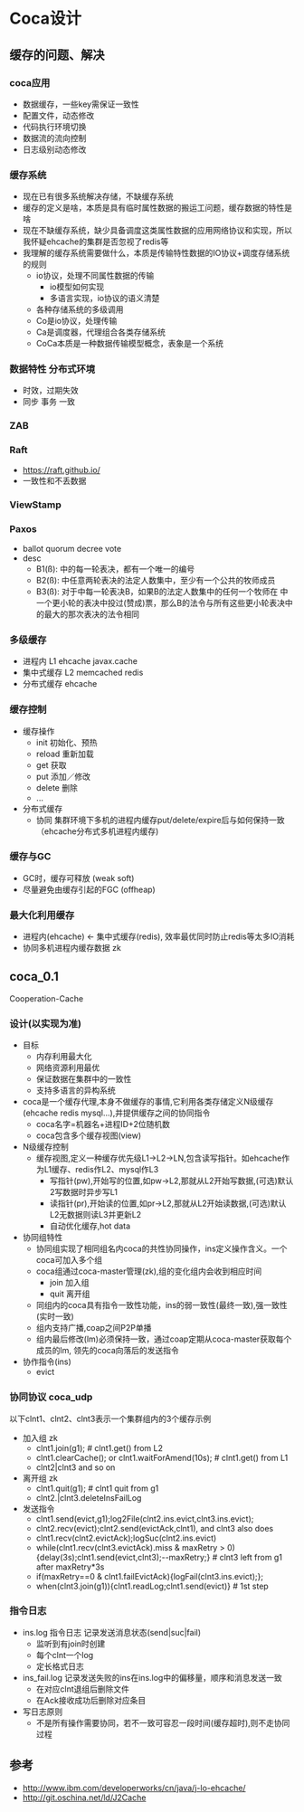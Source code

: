 Coca设计
===============================================

## 缓存的问题、解决

### coca应用
- 数据缓存，一些key需保证一致性
- 配置文件，动态修改
- 代码执行环境切换
- 数据流的流向控制
- 日志级别动态修改

### 缓存系统
- 现在已有很多系统解决存储，不缺缓存系统
- 缓存的定义是啥，本质是具有临时属性数据的搬运工问题，缓存数据的特性是啥
- 现在不缺缓存系统，缺少具备调度这类属性数据的应用网络协议和实现，所以我怀疑ehcache的集群是否忽视了redis等
- 我理解的缓存系统需要做什么，本质是传输特性数据的IO协议+调度存储系统的规则
    - io协议，处理不同属性数据的传输
        - io模型如何实现
        - 多语言实现，io协议的语义清楚
    - 各种存储系统的多级调用
    - Co是io协议，处理传输
    - Ca是调度器，代理组合各类存储系统
    - CoCa本质是一种数据传输模型概念，表象是一个系统
    
### 数据特性 分布式环境
- 时效，过期失效
- 同步 事务 一致

### ZAB

### Raft
- https://raft.github.io/
- 一致性和不丢数据

### ViewStamp

### Paxos
- ballot quorum decree vote
- desc
    - B1(ß): 中的每一轮表决，都有一个唯一的编号
    - B2(ß): 中任意两轮表决的法定人数集中，至少有一个公共的牧师成员
    - B3(ß): 对于中每一轮表决B，如果B的法定人数集中的任何一个牧师在 中一个更小轮的表决中投过(赞成)票，那么B的法令与所有这些更小轮表决中的最大的那次表决的法令相同


### 多级缓存
- 进程内 L1
    ehcache javax.cache
- 集中式缓存 L2
    memcached redis
- 分布式缓存
    ehcache
   
    
### 缓存控制
- 缓存操作
    - init 初始化、预热
    - reload 重新加载
    - get 获取
    - put 添加／修改
    - delete 删除
    - ...
- 分布式缓存
    - 协同 集群环境下多机的进程内缓存put/delete/expire后与如何保持一致 （ehcache分布式多机进程内缓存)
    
### 缓存与GC
- GC时，缓存可释放 (weak soft)
- 尽量避免由缓存引起的FGC (offheap)

### 最大化利用缓存
- 进程内(ehcache) <- 集中式缓存(redis), 效率最优同时防止redis等太多IO消耗
- 协同多机进程内缓存数据 zk

## coca_0.1
Cooperation-Cache

### 设计(以实现为准)
- 目标
    - 内存利用最大化
    - 网络资源利用最优
    - 保证数据在集群中的一致性
    - 支持多语言的异构系统
- coca是一个缓存代理,本身不做缓存的事情,它利用各类存储定义N级缓存(ehcache redis mysql...),并提供缓存之间的协同指令
    - coca名字=机器名+进程ID+2位随机数
    - coca包含多个缓存视图(view)
- N级缓存控制
    - 缓存视图,定义一种缓存优先级L1->L2->LN,包含读写指针。如ehcache作为L1缓存、redis作L2、mysql作L3
        - 写指针(pw),开始写的位置,如pw->L2,那就从L2开始写数据,(可选)默认2写数据时异步写L1
        - 读指针(pr),开始读的位置,如pr->L2,那就从L2开始读数据,(可选)默认L2无数据则读L3并更新L2
        - 自动优化缓存,hot data 
- 协同组特性
    - 协同组实现了相同组名内coca的共性协同操作，ins定义操作含义。一个coca可加入多个组
    - coca组通过coca-master管理(zk),组的变化组内会收到相应时间
        - join 加入组
        - quit 离开组
    - 同组内的coca具有指令一致性功能，ins的弱一致性(最终一致),强一致性(实时一致)
    - 组内支持广播,coap之间P2P单播
    - 组内最后修改(lm)必须保持一致，通过coap定期从coca-master获取每个成员的lm, 领先的coca向落后的发送指令
- 协作指令(ins)
    - evict

### 协同协议 coca_udp
以下clnt1、clnt2、clnt3表示一个集群组内的3个缓存示例

- 加入组 zk
    - clnt1.join(g1); # clnt1.get() from L2
    - clnt1.clearCache(); or clnt1.waitForAmend(10s); # clnt1.get() from L1
    - clnt2|clnt3 and so on
- 离开组 zk
    - clnt1.quit(g1); # clnt1 quit from g1
    - clnt2.|clnt3.deleteInsFailLog
- 发送指令
    - clnt1.send(evict,g1);log2File(clnt2.ins.evict,clnt3.ins.evict);
    - clnt2.recv(evict);clnt2.send(evictAck,clnt1), and clnt3 also does
    - clnt1.recv(clnt2.evictAck);logSuc(clnt2.ins.evict)
    - while(clnt1.recv(clnt3.evictAck).miss & maxRetry > 0){delay(3s);clnt1.send(evict,clnt3);--maxRetry;} # clnt3 left from g1 after maxRetry*3s
    - if(maxRetry==0 & clnt1.failEvictAck){logFail(clnt3.ins.evict);};
    - when(clnt3.join(g1)){clnt1.readLog;clnt1.send(evict)} # 1st step
    
### 指令日志
- ins.log 指令日志 记录发送消息状态(send|suc|fail)
    - 监听到有join时创建
    - 每个clnt一个log
    - 定长格式日志
- ins_fail.log 记录发送失败的ins在ins.log中的偏移量，顺序和消息发送一致
    - 在对应clnt退组后删除文件
    - 在Ack接收成功后删除对应条目
- 写日志原则
    - 不是所有操作需要协同，若不一致可容忍一段时间(缓存超时),则不走协同过程

## 参考
- http://www.ibm.com/developerworks/cn/java/j-lo-ehcache/
- http://git.oschina.net/ld/J2Cache